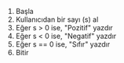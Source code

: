1. Başla
2. Kullanıcıdan bir sayı (s) al
3. Eğer s > 0 ise, "Pozitif" yazdır
4. Eğer s < 0 ise, "Negatif" yazdır
5. Eğer s == 0 ise, "Sıfır" yazdır
6. Bitir